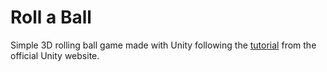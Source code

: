 # Roll a Ball

Simple 3D rolling ball game made with Unity following the [tutorial](https://unity3d.com/learn/tutorials/projects/roll-ball-tutorial) from the official Unity website.